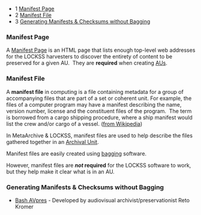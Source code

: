 
* 1 [Manifest Page](#Manifest-ManifestPage)
* 2 [Manifest File](#Manifest-ManifestFile)
* 3 [Generating Manifests & Checksums without Bagging](#Manifest-GeneratingManifests&ChecksumswithoutBagging)




### Manifest Page

A [Manifest Page](/public-documentation/MetaArchive-Cooperative/Knowledge-Base/HTML-Manifest-Page) is an HTML page that lists enough top-level web addresses for the LOCKSS harvesters to discover the entirety of content to be preserved for a given AU.  They are **required** when creating [AUs](/public-documentation/MetaArchive-Cooperative/Knowledge-Base/Archival-Units-(AUs)).

### Manifest File

A **manifest file** in computing is a file containing metadata for a group of accompanying files that are part of a set or coherent unit. For example, the files of a computer program may have a manifest describing the name, version number, license and the constituent files of the program.  The term is borrowed from a cargo shipping procedure, where a ship manifest would list the crew and/or cargo of a vessel. ([from Wikipedia](https://en.wikipedia.org/wiki/Manifest_file))

In MetaArchive & LOCKSS, manifest files are used to help describe the files gathered together in an [Archival Unit](/public-documentation/MetaArchive-Cooperative/Knowledge-Base/Archival-Units-(AUs)).

Manifest files are easily created using [bagging](/public-documentation/MetaArchive-Cooperative/Knowledge-Base/Bags-and-Bagging) software.

However, manifest files are ***not* required** for the LOCKSS software to work, but they help make it clear what is in an AU.

### Generating Manifests & Checksums without Bagging

* [Bash AVpres](https://avpres.net/Bash_AVpres/) - Developed by audiovisual archivist/preservationist Reto Kromer
